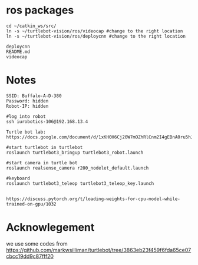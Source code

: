 # ros packages

```
cd ~/catkin_ws/src/
ln -s ~/turtlebot-vision/ros/videocap #change to the right location 
ln -s ~/turtlebot-vision/ros/deploycnn #change to the right location

deploycnn
README.md
videocap

```

# Notes
```
SSID: Buffalo-A-D-380
Password: hidden
Robot-IP: hidden

#log into robot
ssh iurobotics-106@192.168.13.4

Turtle bot lab: https://docs.google.com/document/d/1xKH0H6Cj20W7mOZhRlCnm2I4gEBnA0ru5hJCvmMV6_g/edit

#start turtlebot in turtlebot
roslaunch turtlebot3_bringup turtlebot3_robot.launch

#start camera in turtle bot
roslaunch realsense_camera r200_nodelet_default.launch

#keyboard
roslaunch turtlebot3_teleop turtlebot3_teleop_key.launch


https://discuss.pytorch.org/t/loading-weights-for-cpu-model-while-trained-on-gpu/1032
```

# Acknowlegement
we use some codes from https://github.com/markwsilliman/turtlebot/tree/3863eb23f459f6fda65ce07cbcc19dd9c87fff20

